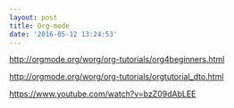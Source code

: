 ```yaml
---
layout: post
title: Org-mode
date: '2016-05-12 13:24:53'
---
```


http://orgmode.org/worg/org-tutorials/org4beginners.html

http://orgmode.org/worg/org-tutorials/orgtutorial_dto.html

https://www.youtube.com/watch?v=bzZ09dAbLEE